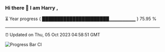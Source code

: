 ### Hi there 👋 I am Harry , 

⏳ Year progress { ██████████████████████▁▁▁▁▁▁▁▁ } 75.95 %

---

⏰ Updated on Thu, 05 Oct 2023 04:58:51 GMT

![Progress Bar CI](https://github.com/duykhang68/duykhang68/workflows/Progress%20Bar%20CI/badge.svg)
